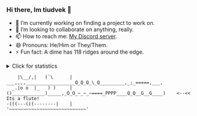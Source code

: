 ### Hi there, Im tiudvek 👋

- 🔭 I’m currently working on finding a project to work on.
- 👯 I’m looking to collaborate on anything, really.
- 📫 How to reach me: [My Discord server](https://discord.gg/rCy9CSNE6Q).
- 😄 Pronouns: He/Him or They/Them.
- ⚡ Fun fact: A dime has 118 ridges around the edge.

<details>
    <summary>Click for statistics</summary>
    <img src="https://github-readme-stats.vercel.app/api?username=tiudvek&show_icons=true&theme=transparent&&hide_border=true"><br>
    <img src="https://github-readme-stats.vercel.app/api/top-langs/?username=tiudvek&show_icons=true&theme=transparent&hide_border=true&layout=compact">
</details>

```
    |\__/,|   (`\      |   ___,,,,__________________Q_Q_Q_\_Q_________,_;_=====,___,
  _.|o o  |_   ) )     |  ()____________)_____,_O_O_~_~_~====_PPPP____Q_Q__G__G____)    <--<< Its a flute!
-(((---(((--------|    |                      '~~~~~~~~~~~~~~~~~~~~~~~~~~~~'
```
